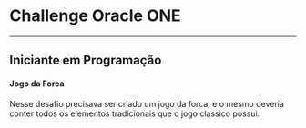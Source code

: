 # Challenge Oracle ONE

---

## Iniciante em Programação



#### Jogo da Forca

Nesse desafio precisava ser criado um jogo da forca, e o mesmo deveria conter todos os elementos tradicionais que o jogo classico possui.
